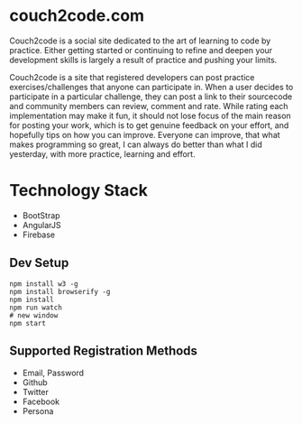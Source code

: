 # couch2code.com

Couch2code is a social site dedicated to the art of learning to code by practice.  Either getting started or continuing to refine and deepen your development skills is largely a result of practice and pushing your limits.

Couch2code is a site that registered developers can post practice exercises/challenges that anyone can participate in.  When a user decides to participate in a particular challenge, they can post a link to their sourcecode and community members can review, comment and rate.  While rating each implementation may make it fun, it should not lose focus of the main reason for posting your work, which is to get genuine feedback on your effort, and hopefully tips on how you can improve.  Everyone can improve, that what makes programming so great, I can always do better than what I did yesterday, with more practice, learning and effort.

# Technology Stack

* BootStrap
* AngularJS
* Firebase

## Dev Setup

```
npm install w3 -g
npm install browserify -g
npm install
npm run watch
# new window
npm start
```

## Supported Registration Methods

* Email, Password
* Github
* Twitter
* Facebook
* Persona

